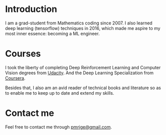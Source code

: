# Introduction

I am a grad-student from Mathematics coding since 2007. I also learned deep learning (tensorflow) techniques in 2016, which made me aspire to my most inner essence: becoming a ML engineer.

# Courses

I took the liberty of completing Deep Reinforcement Learning and Computer Vision degrees from [Udacity](https://www.udacity.com). And the Deep Learning Specialization from [Coursera](https://coursera.org).

Besides that, I also am an avid reader of technical books and literature so as to enable me to keep up to date and extend my skills.

# Contact me

Feel free to contact me through <pmrjge@gmail.com>.
